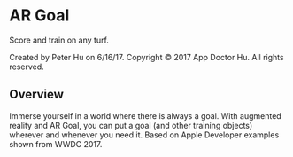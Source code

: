 # AR Goal

Score and train on any turf.

Created by Peter Hu on 6/16/17.
Copyright © 2017 App Doctor Hu. All rights reserved.

## Overview

Immerse yourself in a world where there is always a goal. With augmented reality and AR Goal, you can put a goal (and other training objects) wherever and whenever you need it. Based on Apple Developer examples shown from WWDC 2017.
